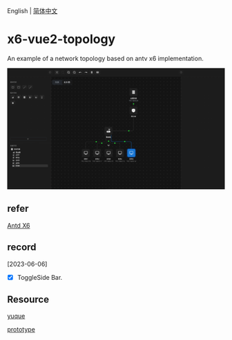 English | [简体中文](./README_zh.md)
# x6-vue2-topology

An example of a network topology based on antv x6 implementation.

![](https://github.com/Ya2gLu/x6-vue2-topology/blob/main/src/assets/screenshot01.png)

## refer

[Antd X6](https://x6.antv.antgroup.com/)

## record

[2023-06-06] 
- [x] ToggleSide Bar.

## Resource

[yuque](https://www.yuque.com/zhiduanqingchang-bguku/fhqnxt/dgbkr3s4fksxddup?singleDoc#)

[prototype](https://pixso.cn/app/editor/5pR2zU273RD-Zb9hXSTkIA?file_type=10&icon_type=1&page-id=0%3A1)

